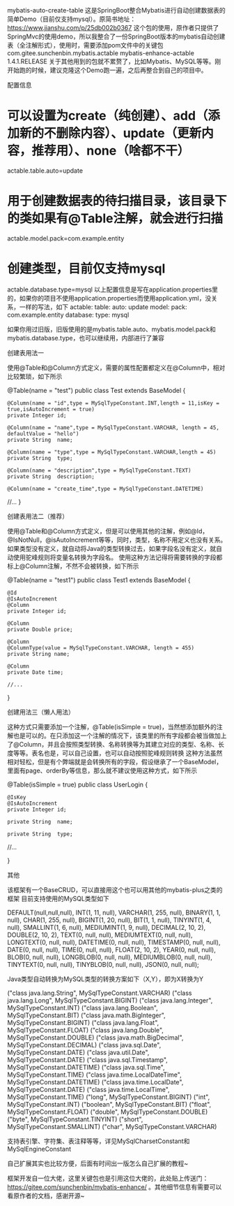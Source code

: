 mybatis-auto-create-table
这是SpringBoot整合Mybatis进行自动创建数据表的简单Demo（目前仅支持mysql）。原简书地址：https://www.jianshu.com/p/25db002b0367
这个包的使用，原作者只提供了SpringMvc的使用demo，所以我整合了一份SpringBoot版本的mybatis自动创建表（全注解形式），使用时，需要添加pom文件中的关键包
<dependency>
<groupId>com.gitee.sunchenbin.mybatis.actable</groupId>
<artifactId>mybatis-enhance-actable</artifactId>
<version>1.4.1.RELEASE</version>
</dependency>
关于其他用到的包就不累赘了，比如Mybatis、MySQL等等。刚开始跑的时候，建议克隆这个Demo跑一遍，之后再整合到自己的项目中。

配置信息
# 可以设置为create（纯创建）、add（添加新的不删除内容）、update（更新内容，推荐用）、none（啥都不干）
actable.table.auto=update
# 用于创建数据表的待扫描目录，该目录下的类如果有@Table注解，就会进行扫描
actable.model.pack=com.example.entity
# 创建类型，目前仅支持mysql
actable.database.type=mysql
以上配置信息是写在application.properties里的，如果你的项目不使用application.properties而使用application.yml，没关系，一样的写法，如下
actable:
table:
auto: update
model:
pack: com.example.entity
database:
type: mysql

如果你用过旧版，旧版使用的是mybatis.table.auto、mybatis.model.pack和mybatis.database.type，也可以继续用，内部进行了兼容


创建表用法一

使用@Table和@Column方式定义，需要的属性配置都定义在@Column中，相对比较繁琐，如下所示

@Table(name = "test")
public class Test extends BaseModel {

	@Column(name = "id",type = MySqlTypeConstant.INT,length = 11,isKey = true,isAutoIncrement = true)
	private Integer	id;

	@Column(name = "name",type = MySqlTypeConstant.VARCHAR, length = 45, defaultValue = "hello")
	private String	name;

	@Column(name = "type",type = MySqlTypeConstant.VARCHAR,length = 45)
	private String	type;

	@Column(name = "description",type = MySqlTypeConstant.TEXT)
	private String	description;

	@Column(name = "create_time",type = MySqlTypeConstant.DATETIME)

//...
}

创建表用法二（推荐）

使用@Table和@Column方式定义，但是可以使用其他的注解，例如@Id，@IsNotNull，@isAutoIncrement等等，同时，类型，名称不用定义也没有关系。如果类型没有定义，就自动将Java的类型转换过去，如果字段名没有定义，就自动使用驼峰规则将变量名转换为字段名。
使用这种方法记得将需要转换的字段都标上@Column注解，不然不会被转换，如下所示

@Table(name = "test1")
public class Test1 extends BaseModel {

    @Id
    @IsAutoIncrement
    @Column
    private Integer	id;

    @Column
    private Double price;

    @Column
    @ColumnType(value = MySqlTypeConstant.VARCHAR, length = 455)
    private String name;

    @Column
    private Date time;
    
    //...
}

创建用法三（懒人用法）

这种方式只需要添加一个注解，@Table(isSimple = true)，当然想添加额外的注解也是可以的。在只添加这一个注解的情况下，该类里的所有字段都会被当做加上了@Column，并且会按照类型转换、名称转换等为其建立对应的类型、名称、长度等等。表名也是，可以自己设置，也可以自动按照驼峰规则转换
这种方法虽然相对轻松，但是有个弊端就是会转换所有的字段，假设继承了一个BaseModel，里面有page、orderBy等信息，那么就不建议使用这种方式，如下所示

@Table(isSimple = true)
public class UserLogin {

	@IsKey
	@IsAutoIncrement
	private Integer	id;

	private String	name;

	private String	type;

//...

}

其他

该框架有一个BaseCRUD，可以直接用这个也可以用其他的mybatis-plus之类的框架
目前支持使用的MySQL类型如下

DEFAULT(null,null,null),
INT(1, 11, null),
VARCHAR(1, 255, null),
BINARY(1, 1, null),
CHAR(1, 255, null),
BIGINT(1, 20, null),
BIT(1, 1, null),
TINYINT(1, 4, null),
SMALLINT(1, 6, null),
MEDIUMINT(1, 9, null),
DECIMAL(2, 10, 2),
DOUBLE(2, 10, 2),
TEXT(0, null, null),
MEDIUMTEXT(0, null, null),
LONGTEXT(0, null, null),
DATETIME(0, null, null),
TIMESTAMP(0, null, null),
DATE(0, null, null),
TIME(0, null, null),
FLOAT(2, 10, 2),
YEAR(0, null, null),
BLOB(0, null, null),
LONGBLOB(0, null, null),
MEDIUMBLOB(0, null, null),
TINYTEXT(0, null, null),
TINYBLOB(0, null, null),
JSON(0, null, null);

Java类型自动转换为MySQL类型的转换方案如下（X,Y），即为X转换为Y

("class java.lang.String", MySqlTypeConstant.VARCHAR)
("class java.lang.Long", MySqlTypeConstant.BIGINT)
("class java.lang.Integer", MySqlTypeConstant.INT)
("class java.lang.Boolean", MySqlTypeConstant.BIT)
("class java.math.BigInteger", MySqlTypeConstant.BIGINT)
("class java.lang.Float", MySqlTypeConstant.FLOAT)
("class java.lang.Double", MySqlTypeConstant.DOUBLE)
("class java.math.BigDecimal", MySqlTypeConstant.DECIMAL)
("class java.sql.Date", MySqlTypeConstant.DATE)
("class java.util.Date", MySqlTypeConstant.DATE)
("class java.sql.Timestamp", MySqlTypeConstant.DATETIME)
("class java.sql.Time", MySqlTypeConstant.TIME)
("class java.time.LocalDateTime", MySqlTypeConstant.DATETIME)
("class java.time.LocalDate", MySqlTypeConstant.DATE)
("class java.time.LocalTime", MySqlTypeConstant.TIME)
("long", MySqlTypeConstant.BIGINT)
("int", MySqlTypeConstant.INT)
("boolean", MySqlTypeConstant.BIT)
("float", MySqlTypeConstant.FLOAT)
("double", MySqlTypeConstant.DOUBLE)
("byte", MySqlTypeConstant.TINYINT)
("short", MySqlTypeConstant.SMALLINT)
("char", MySqlTypeConstant.VARCHAR)

支持表引擎、字符集、表注释等等，详见MySqlCharsetConstant和MySqlEngineConstant

自己扩展其实也比较方便，后面有时间出一版怎么自己扩展的教程~


框架开发自一位大佬，这里关键包也是引用这位大佬的，此处贴上传送门：https://gitee.com/sunchenbin/mybatis-enhance/ 。其他细节信息有需要可以看原作者的文档，感谢开源~